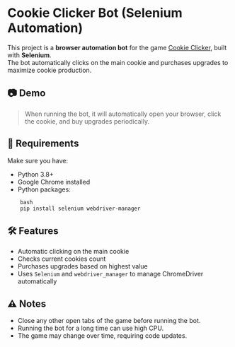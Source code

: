 # Cookie Clicker Bot (Selenium Automation)

This project is a **browser automation bot** for the game [Cookie Clicker](http://orteil.dashnet.org/experiments/cookie/), built with **Selenium**.  
The bot automatically clicks on the main cookie and purchases upgrades to maximize cookie production.

## 📷 Demo
> When running the bot, it will automatically open your browser, click the cookie, and buy upgrades periodically.

## 🚀 Requirements
Make sure you have:
- Python 3.8+
- Google Chrome installed
- Python packages:

```
    bash
    pip install selenium webdriver-manager
```
  
## 🛠 Features
- Automatic clicking on the main cookie
- Checks current cookies count
- Purchases upgrades based on highest value
- Uses `Selenium` and `webdriver_manager` to manage ChromeDriver automatically

## ⚠ Notes
- Close any other open tabs of the game before running the bot.
- Running the bot for a long time can use high CPU.
- The game may change over time, requiring code updates.
